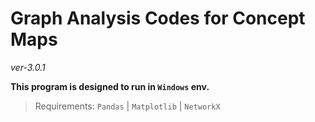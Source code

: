 # Graph Analysis Codes for Concept Maps
*ver-3.0.1*

**This program is designed to run in `Windows` env.**

>Requirements: `Pandas` | `Matplotlib` | `NetworkX`